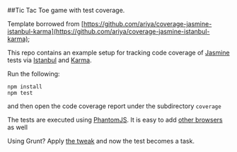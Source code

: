 ##Tic Tac Toe game with test coverage.

Template borrowed from [https://github.com/ariya/coverage-jasmine-istanbul-karma](https://github.com/ariya/coverage-jasmine-istanbul-karma);

This repo contains an example setup for tracking code coverage of [Jasmine](http://pivotal.github.io/jasmine/) tests via [Istanbul](http://gotwarlost.github.io/istanbul/) and [Karma](http://karma-runner.github.io/).

Run the following:

```
npm install
npm test
```

and then open the code coverage report under the subdirectory `coverage`

The tests are executed using [PhantomJS](http://phantomjs.org). It is easy to add [other browsers](http://karma-runner.github.io/0.10/config/browsers.html) as well

Using Grunt? Apply [the tweak](https://github.com/ariya/coverage-jasmine-istanbul-karma/tree/grunt) and now the test becomes a task.



